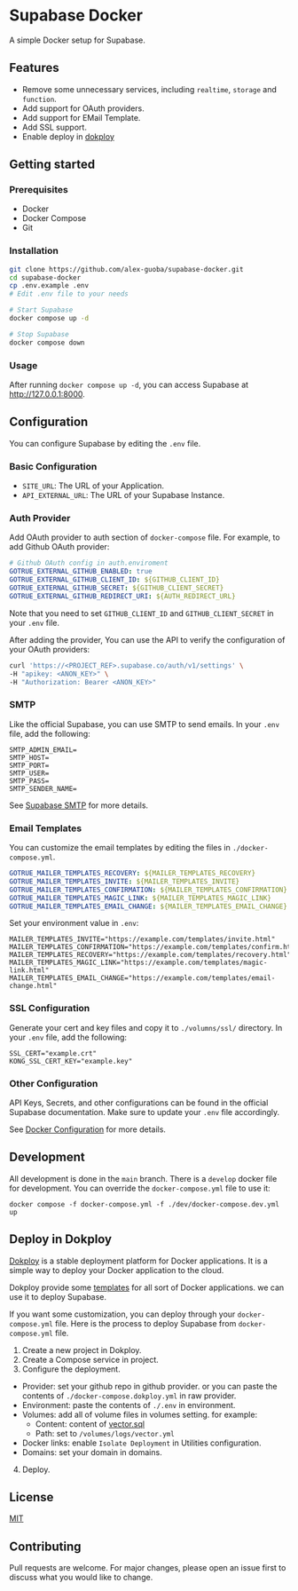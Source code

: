 # Supabase Docker

A simple Docker setup for Supabase.

## Features

- Remove some unnecessary services, including `realtime`, `storage` and `function`.
- Add support for OAuth providers.
- Add support for EMail Template.
- Add SSL support.
- Enable deploy in [dokploy](https://dokploy.com/)

## Getting started

### Prerequisites

- Docker
- Docker Compose
- Git

### Installation

```bash
git clone https://github.com/alex-guoba/supabase-docker.git
cd supabase-docker
cp .env.example .env
# Edit .env file to your needs

# Start Supabase
docker compose up -d

# Stop Supabase
docker compose down
```

### Usage

After running `docker compose up -d`, you can access Supabase at http://127.0.0.1:8000.

## Configuration

You can configure Supabase by editing the `.env` file.

### Basic Configuration

- `SITE_URL`: The URL of your Application.
- `API_EXTERNAL_URL`: The URL of your Supabase Instance.

### Auth Provider

Add OAuth provider to auth section of  `docker-compose` file. For example, to add Github OAuth provider:

```yaml
# Github OAuth config in auth.enviroment
GOTRUE_EXTERNAL_GITHUB_ENABLED: true
GOTRUE_EXTERNAL_GITHUB_CLIENT_ID: ${GITHUB_CLIENT_ID}
GOTRUE_EXTERNAL_GITHUB_SECRET: ${GITHUB_CLIENT_SECRET}
GOTRUE_EXTERNAL_GITHUB_REDIRECT_URI: ${AUTH_REDIRECT_URL}
```

Note that you need to set `GITHUB_CLIENT_ID` and `GITHUB_CLIENT_SECRET` in your `.env` file.

After adding the provider, You can use the API to verify the configuration of your OAuth providers:

```bash
curl 'https://<PROJECT_REF>.supabase.co/auth/v1/settings' \
-H "apikey: <ANON_KEY>" \
-H "Authorization: Bearer <ANON_KEY>"
```

### SMTP

Like the official Supabase, you can use SMTP to send emails. In your `.env` file, add the following:

```shell
SMTP_ADMIN_EMAIL=
SMTP_HOST=
SMTP_PORT=
SMTP_USER=
SMTP_PASS=
SMTP_SENDER_NAME=
```

See [Supabase SMTP](https://supabase.com/docs/guides/auth/auth-smtp) for more details.

### Email Templates

You can customize the email templates by editing the files in `./docker-compose.yml`.


```yml
GOTRUE_MAILER_TEMPLATES_RECOVERY: ${MAILER_TEMPLATES_RECOVERY}
GOTRUE_MAILER_TEMPLATES_INVITE: ${MAILER_TEMPLATES_INVITE}
GOTRUE_MAILER_TEMPLATES_CONFIRMATION: ${MAILER_TEMPLATES_CONFIRMATION}
GOTRUE_MAILER_TEMPLATES_MAGIC_LINK: ${MAILER_TEMPLATES_MAGIC_LINK}
GOTRUE_MAILER_TEMPLATES_EMAIL_CHANGE: ${MAILER_TEMPLATES_EMAIL_CHANGE}
```

Set your environment value in `.env`:

```shell
MAILER_TEMPLATES_INVITE="https://example.com/templates/invite.html"
MAILER_TEMPLATES_CONFIRMATION="https://example.com/templates/confirm.html"
MAILER_TEMPLATES_RECOVERY="https://example.com/templates/recovery.html"
MAILER_TEMPLATES_MAGIC_LINK="https://example.com/templates/magic-link.html"
MAILER_TEMPLATES_EMAIL_CHANGE="https://example.com/templates/email-change.html"
```

### SSL Configuration

Generate your cert and key files and copy it to `./volumns/ssl/` directory. In your `.env` file, add the following:

```shell
SSL_CERT="example.crt"
KONG_SSL_CERT_KEY="example.key"
```

### Other Configuration

API Keys, Secrets, and other configurations can be found in the official Supabase documentation. Make sure to update your `.env` file accordingly.

See [Docker Configuration](https://supabase.com/docs/guides/self-hosting/docker) for more details.


## Development

All development is done in the `main` branch.
There is a `develop` docker file for development. You can override the `docker-compose.yml` file to use it:

```
docker compose -f docker-compose.yml -f ./dev/docker-compose.dev.yml up
```

##  Deploy in Dokploy

[Dokploy](https://dokploy.com/) is a stable deployment platform for Docker applications. It is a simple way to deploy your Docker application to the cloud.

Dokploy provide some [templates](https://docs.dokploy.com/docs/core/templates) for all sort of Docker applications. we can use it to deploy Supabase.

If you want some customization, you can deploy through your `docker-compose.yml` file.
Here is the process to deploy Supabase from `docker-compose.yml` file.
1. Create a new project in Dokploy.
2. Create a Compose service in project.
3. Configure the deployment.
- Provider: set your github repo in github provider. or you can paste the contents of `./docker-compose.dokploy.yml` in raw provider.
- Environment: paste the contents of `./.env` in environment.
- Volumes: add all of volume files in volumes setting. for example: 
  - Content: content of [vector.sql](./volumes/logs/vector.yml)
  - Path: set to `/volumes/logs/vector.yml`
- Docker links: enable `Isolate Deployment` in Utilities configuration.
- Domains: set your domain in domains.
4. Deploy.

## License

[MIT](https://choosealicense.com/licenses/mit/)

## Contributing

Pull requests are welcome. For major changes, please open an issue first to discuss what you would like to change.

